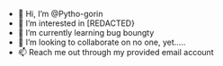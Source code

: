 - 👋 Hi, I’m @Pytho-gorin
- 👀 I’m interested in [REDACTED}
- 🌱 I’m currently learning bug boungty
- 💞️ I’m looking to collaborate on no one, yet.....
- 📫 Reach me out through my provided email account

<!---
Pytho-gorin/Pytho-gorin is a ✨ special ✨ repository because its `README.md` (this file) appears on your GitHub profile.
You can click the Preview link to take a look at your changes.
--->
